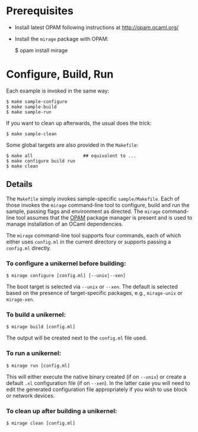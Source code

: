 Prerequisites
=============

- Install latest OPAM following instructions at <http://opam.ocaml.org/>

- Install the `mirage` package with OPAM:

    $ opam install mirage


Configure, Build, Run
=====================

Each example is invoked in the same way:

    $ make sample-configure
    $ make sample-build
    $ make sample-run

If you want to clean up afterwards, the usual does the trick:

    $ make sample-clean

Some global targets are also provided in the `Makefile`:

    $ make all                   ## equivalent to ...
    $ make configure build run
    $ make clean

Details
-------

The `Makefile` simply invokes sample-specific `sample/Makefile`. Each of those invokes the `mirage` command-line tool to configure, build and run the sample, passing flags and environment as directed. The `mirage` command-line tool assumes that the [OPAM](http://opam.ocaml.org/) package manager is present and is used to manage installation of an OCaml dependencies.

The `mirage` command-line tool supports four commands, each of which either uses `config.ml` in the current directory or supports passing a `config.ml` directly.

### To configure a unikernel before building:

    $ mirage configure [config.ml] [--unix|--xen]

The boot target is selected via `--unix` or `--xen`. The default is selected based on the presence of target-specific packages, e.g., `mirage-unix` or `mirage-xen`.

### To build a unikernel:

    $ mirage build [config.ml]

The output will be created next to the `config.ml` file used.

### To run a unikernel:

    $ mirage run [config.ml]

This will either execute the native binary created (if on `--unix`) or create a default `.xl` configuration file (if on `--xen`). In the latter case you will need to edit the generated configuration file appropriately if you wish to use block or network devices.

### To clean up after building a unikernel:

    $ mirage clean [config.ml]
